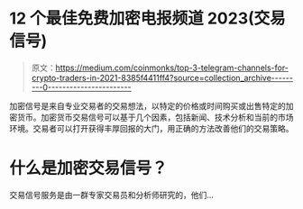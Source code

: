 # 12 个最佳免费加密电报频道 2023(交易信号)

> 原文：<https://medium.com/coinmonks/top-3-telegram-channels-for-crypto-traders-in-2021-8385f4411ff4?source=collection_archive---------0----------------------->

加密信号是来自专业交易者的交易想法，以特定的价格或时间购买或出售特定的加密货币。加密货币交易信号可以基于几个因素，包括新闻、技术分析和当前的市场环境。交易者可以打开获得丰厚回报的大门，用正确的方法改善他们的交易策略。

# 什么是加密交易信号？

交易信号服务是由一群专家交易员和分析师研究的，他们…